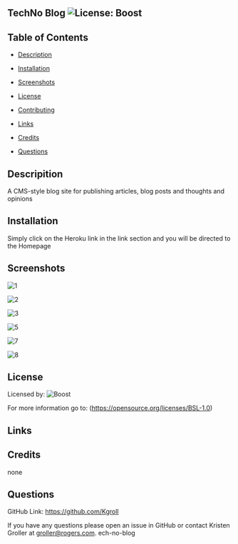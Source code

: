 
  ## TechNo Blog     ![License: Boost](https://img.shields.io/badge/license-Boost-blue.svg) 
    

  ## Table of Contents

  * [Description](#description)

  * [Installation](#installation)

  * [Screenshots](#screenshots)

  * [License](#license)

  * [Contributing](#contributing)

  * [Links](#links)

  * [Credits](#credits)

  * [Questions](#questions)

  ## Descripition

  A CMS-style blog site for publishing articles, blog posts and thoughts and opinions

  ## Installation

  Simply click on the Heroku link in the link section and you will be directed to the Homepage

  ## Screenshots
  

 ![1](https://user-images.githubusercontent.com/75186217/117385664-81809a00-aeb3-11eb-8978-dde6d96789af.jpg)
 
![2](https://user-images.githubusercontent.com/75186217/117385669-834a5d80-aeb3-11eb-8ca9-2856b44f3f77.jpg)

![3](https://user-images.githubusercontent.com/75186217/117385678-85142100-aeb3-11eb-9cca-940393d22863.jpg)

![5](https://user-images.githubusercontent.com/75186217/117385684-87767b00-aeb3-11eb-86c5-2786bff8fb96.jpg)

![7](https://user-images.githubusercontent.com/75186217/117385687-88a7a800-aeb3-11eb-98db-6e89c7ded251.jpg)

![8](https://user-images.githubusercontent.com/75186217/117385694-8ba29880-aeb3-11eb-9db2-9b55ef1c8f38.jpg)


  ## License

  Licensed by:  ![Boost](https://opensource.org/licenses/BSL-1.0)
  
  For more information go to:  (https://opensource.org/licenses/BSL-1.0)


  ## Links


 
  ## Credits

  none

  ## Questions

   GitHub Link:   https://github.com/Kgroll

   If you have any questions please open an issue in GitHub or contact Kristen Groller at groller@rogers.com.
ech-no-blog
